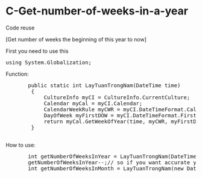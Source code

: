 # C-Get-number-of-weeks-in-a-year
<p>Code reuse</p>

<p>[Get number of weeks the beginning of this year to now]</p>
<p>First you need to use this</p> 
<pre>using System.Globalization;</pre>
<p>Function:</p>
<pre>
       public static int LayTuanTrongNam(DateTime time)
        {
            CultureInfo myCI = CultureInfo.CurrentCulture;
            Calendar myCal = myCI.Calendar;
            CalendarWeekRule myCWR = myCI.DateTimeFormat.CalendarWeekRule;
            DayOfWeek myFirstDOW = myCI.DateTimeFormat.FirstDayOfWeek;
            return myCal.GetWeekOfYear(time, myCWR, myFirstDOW);
        }
  </pre>

<p> How to use: </p> 
<pre>
       int getNumberOfWeeksInYear = LayTuanTrongNam(DateTime.Now); // example today is 2/12/2018 then the result is 49
       getNumberOfWeeksInYear--;// so if you want accurate you need to minus 1
       int getNumberOfWeeksInMonth = LayTuanTrongNam(new DateTime(DateTime.Now.Year, 1, DateTime.Now.Day));// set month to 1 if you want to get numebr of weeks in this month

</pre>
